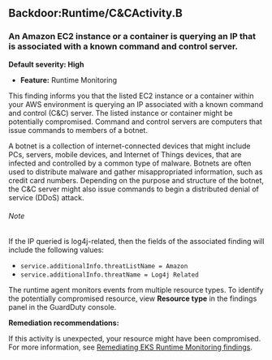 Backdoor:Runtime/C&CActivity.B
------------------------------


### An Amazon EC2 instance or a container is querying an IP that is associated with a known command and control server.


**Default severity: High**


 * **Feature:** Runtime Monitoring

This finding informs you that the listed EC2 instance or a container within your AWS environment is querying an IP associated with a known command and control (C&C) server. The listed instance or container might be potentially compromised. Command and control servers are computers that issue commands to members of a botnet. 


A botnet is a collection of internet-connected devices that might include PCs, servers, mobile devices, and Internet of Things devices, that are infected and controlled by a common type of malware. Botnets are often used to distribute malware and gather misappropriated information, such as credit card numbers. Depending on the purpose and structure of the botnet, the C&C server might also issue commands to begin a distributed denial of service (DDoS) attack.


###### Note

If the IP queried is log4j-related, then the fields of the associated finding will include the following values:

 * `service.additionalInfo.threatListName = Amazon`
* `service.additionalInfo.threatName = Log4j Related`

The runtime agent monitors events from multiple resource types. To identify the potentially compromised resource, view **Resource type** in the findings panel in the GuardDuty console.


**Remediation recommendations:**


If this activity is unexpected, your resource might have been compromised. For more information, see [Remediating EKS Runtime Monitoring findings](https://docs.aws.amazon.com/guardduty/latest/ug/guardduty-remediate-eks-runtime-monitoring.html).

